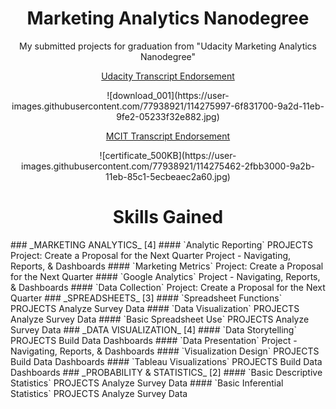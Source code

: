 <p><h1 align="center">Marketing Analytics Nanodegree</h1></p>

<p align="center"><h7 align='center'>My submitted projects for graduation from "Udacity Marketing Analytics Nanodegree"</h7></p>

<p align="center"><a href="https://graduation.udacity.com/confirm/MUTY93J3">Udacity Transcript Endorsement</a></p>
<p align="center">![download_001](https://user-images.githubusercontent.com/77938921/114275997-6f831700-9a2d-11eb-9fe2-05233f32e882.jpg)</p>

<p align="center"><a href="http://techleaders.eg/Learner/13-29655/certificate.html">MCIT Transcript Endorsement</a></p>
<p align="center">![certificate_500KB](https://user-images.githubusercontent.com/77938921/114275462-2fbb3000-9a2b-11eb-85c1-5ecbeaec2a60.jpg)</p>
 
<p align="center"><h1 align="center">Skills Gained</h1></p>
### _MARKETING ANALYTICS_ [4]
#### `Analytic Reporting`
PROJECTS Project: Create a Proposal for the Next Quarter
Project - Navigating, Reports, & Dashboards
#### `Marketing Metrics`
Project: Create a Proposal for the Next Quarter
#### `Google Analytics`
Project - Navigating, Reports, & Dashboards
#### `Data Collection`
Project: Create a Proposal for the Next Quarter
### _SPREADSHEETS_ [3]
#### `Spreadsheet Functions`
PROJECTS Analyze Survey Data
#### `Data Visualization`
PROJECTS Analyze Survey Data
#### `Basic Spreadsheet Use`
PROJECTS Analyze Survey Data
### _DATA VISUALIZATION_ [4]
#### `Data Storytelling`
PROJECTS Build Data Dashboards
#### `Data Presentation`
Project - Navigating, Reports, & Dashboards
#### `Visualization Design`
PROJECTS Build Data Dashboards
#### `Tableau Visualizations`
PROJECTS Build Data Dashboards
### _PROBABILITY & STATISTICS_ [2]
#### `Basic Descriptive Statistics`
PROJECTS Analyze Survey Data
#### `Basic Inferential Statistics`
PROJECTS Analyze Survey Data

